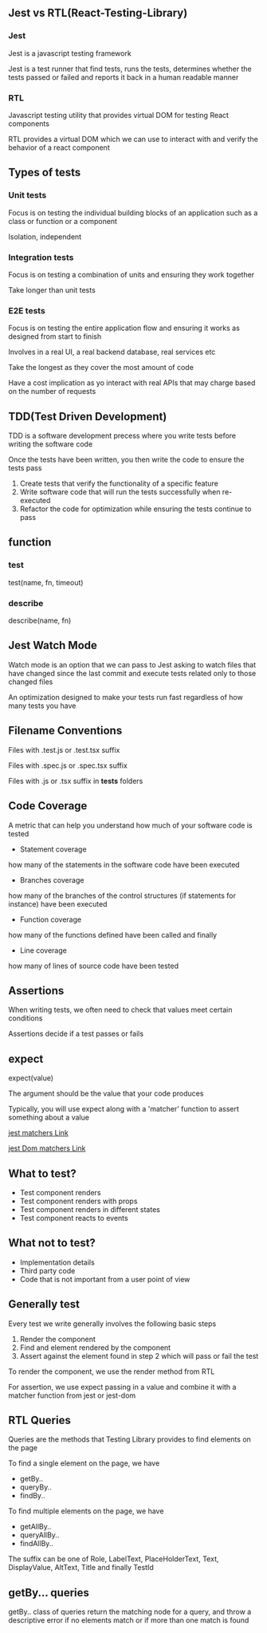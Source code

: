 ## Jest vs RTL(React-Testing-Library)

### Jest
Jest is a javascript testing framework

Jest is a test runner that find tests, runs the tests, determines whether the tests passed or failed and reports it back in a human readable manner

### RTL
Javascript testing utility that provides virtual DOM for testing React components

RTL provides a virtual DOM which we can use to interact with and verify the behavior of a react component


## Types of tests

### Unit tests
Focus is on testing the individual building blocks of an application such as a class or function or a component

Isolation, independent

### Integration tests
Focus is on testing a combination of units and ensuring they work together

Take longer than unit tests

### E2E tests
Focus is on testing the entire application flow and ensuring it works as designed from start to finish

Involves in a real UI, a real backend database, real services etc

Take the longest as they cover the most amount of code

Have a cost implication as yo interact with real APIs that may charge based on the number of requests

## TDD(Test Driven Development)
TDD is a software development precess where you write tests before writing the software code

Once the tests have been written, you then write the code to ensure the tests pass

1. Create tests that verify the functionality of a specific feature
2. Write software code that will run the tests successfully when re-executed
3. Refactor the code for optimization while ensuring the tests continue to pass 

## function

### test
test(name, fn, timeout)

### describe
describe(name, fn)

## Jest Watch Mode
Watch mode is an option that we can pass to Jest asking to watch files that have changed since the last commit and execute tests related only to those changed files

An optimization designed to make your tests run fast regardless of how many tests you have


## Filename Conventions

Files with .test.js or .test.tsx suffix

Files with .spec.js or .spec.tsx suffix

Files with .js or .tsx suffix in __tests__ folders

## Code Coverage

A metric that can help you understand how much of your software code is tested

- Statement coverage

how many of the statements in the software code have been executed

- Branches coverage

how many of the branches of the control structures (if statements for instance) have been executed

- Function coverage

how many of the functions defined have been called and finally

- Line coverage

how many of lines of source code have been tested

## Assertions

When writing tests, we often need to check that values meet certain conditions

Assertions decide if a test passes or fails

## expect

expect(value)

The argument should be the value that your code produces

Typically, you will use expect along with a 'matcher' function to assert something about a value

[jest matchers Link](https://jestjs.io/docs/using-matchers)

[jest Dom matchers Link](https://github.com/testing-library/jest-dom)

## What to test?

- Test component renders
- Test component renders with props
- Test component renders in different states
- Test component reacts to events

## What not to test?

- Implementation details
- Third party code
- Code that is not important from a user point of view

## Generally test
Every test we write generally involves the following basic steps

1. Render the component
2. Find and element rendered by the component
3. Assert against the element found in step 2 which will pass or fail the test

To render the component, we use the render method from RTL

For assertion, we use expect passing in a value and combine it with a matcher function from jest or jest-dom

## RTL Queries

Queries are the methods that Testing Library provides to find elements on the page

To find a single element on the page, we have

- getBy..
- queryBy..
- findBy..

To find multiple elements on the page, we have

- getAllBy..
- queryAllBy..
- findAllBy..

The suffix can be one of Role, LabelText, PlaceHolderText, Text, DisplayValue, AltText, Title and finally TestId


## getBy... queries

getBy.. class of queries return the matching node for a query, and throw a descriptive error if no elements match or if more than one match is found

